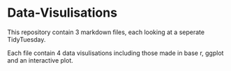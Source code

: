 # Data-Visulisations

This repository contain 3 markdown files, each looking at a seperate TidyTuesday.

Each file contain 4 data visulisations including those made in base r, ggplot and an interactive plot.

